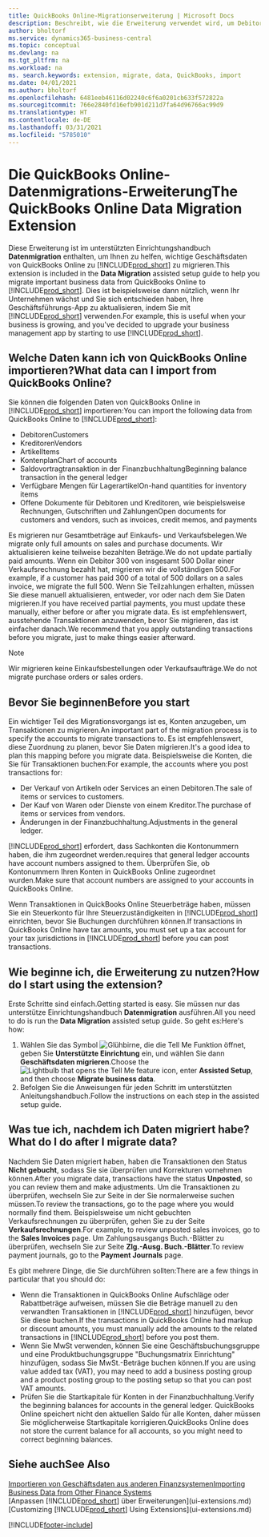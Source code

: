 ```yaml
---
title: QuickBooks Online-Migrationserweiterung | Microsoft Docs
description: Beschreibt, wie die Erweiterung verwendet wird, um Debitoren, Kreditoren, Artikel und Konten aus QuickBooks Online zu Business Central zu migrieren.
author: bholtorf
ms.service: dynamics365-business-central
ms.topic: conceptual
ms.devlang: na
ms.tgt_pltfrm: na
ms.workload: na
ms. search.keywords: extension, migrate, data, QuickBooks, import
ms.date: 04/01/2021
ms.author: bholtorf
ms.openlocfilehash: 6481eeb46116d02240c6f6a0201cb633f572822a
ms.sourcegitcommit: 766e2840fd16efb901d211d7fa64d96766ac99d9
ms.translationtype: HT
ms.contentlocale: de-DE
ms.lasthandoff: 03/31/2021
ms.locfileid: "5785010"
---
```

# <a name="the-quickbooks-online-data-migration-extension"></a><span data-ttu-id="a942c-103">Die QuickBooks Online-Datenmigrations-Erweiterung</span><span class="sxs-lookup"><span data-stu-id="a942c-103">The QuickBooks Online Data Migration Extension</span></span>

<span data-ttu-id="a942c-104">Diese Erweiterung ist im unterstützten Einrichtungshandbuch **Datenmigration** enthalten, um Ihnen zu helfen, wichtige Geschäftsdaten von QuickBooks Online zu [!INCLUDE[prod_short](includes/prod_short.md)] zu migrieren.</span><span class="sxs-lookup"><span data-stu-id="a942c-104">This extension is included in the **Data Migration** assisted setup guide to help you migrate important business data from QuickBooks Online to [!INCLUDE[prod_short](includes/prod_short.md)].</span></span> <span data-ttu-id="a942c-105">Dies ist beispielsweise dann nützlich, wenn Ihr Unternehmen wächst und Sie sich entschieden haben, Ihre Geschäftsführungs-App zu aktualisieren, indem Sie mit [!INCLUDE[prod_short](includes/prod_short.md)] verwenden.</span><span class="sxs-lookup"><span data-stu-id="a942c-105">For example, this is useful when your business is growing, and you've decided to upgrade your business management app by starting to use [!INCLUDE[prod_short](includes/prod_short.md)].</span></span>

## <a name="what-data-can-i-import-from-quickbooks-online"></a><span data-ttu-id="a942c-106">Welche Daten kann ich von QuickBooks Online importieren?</span><span class="sxs-lookup"><span data-stu-id="a942c-106">What data can I import from QuickBooks Online?</span></span>

<span data-ttu-id="a942c-107">Sie können die folgenden Daten von QuickBooks Online in [!INCLUDE[prod_short](includes/prod_short.md)] importieren:</span><span class="sxs-lookup"><span data-stu-id="a942c-107">You can import the following data from QuickBooks Online to [!INCLUDE[prod_short](includes/prod_short.md)]:</span></span>  

* <span data-ttu-id="a942c-108">Debitoren</span><span class="sxs-lookup"><span data-stu-id="a942c-108">Customers</span></span>
* <span data-ttu-id="a942c-109">Kreditoren</span><span class="sxs-lookup"><span data-stu-id="a942c-109">Vendors</span></span>
* <span data-ttu-id="a942c-110">Artikel</span><span class="sxs-lookup"><span data-stu-id="a942c-110">Items</span></span>
* <span data-ttu-id="a942c-111">Kontenplan</span><span class="sxs-lookup"><span data-stu-id="a942c-111">Chart of accounts</span></span>
* <span data-ttu-id="a942c-112">Saldovortragtransaktion in der Finanzbuchhaltung</span><span class="sxs-lookup"><span data-stu-id="a942c-112">Beginning balance transaction in the general ledger</span></span>
* <span data-ttu-id="a942c-113">Verfügbare Mengen für Lagerartikel</span><span class="sxs-lookup"><span data-stu-id="a942c-113">On-hand quantities for inventory items</span></span>
* <span data-ttu-id="a942c-114">Offene Dokumente für Debitoren und Kreditoren, wie beispielsweise Rechnungen, Gutschriften und Zahlungen</span><span class="sxs-lookup"><span data-stu-id="a942c-114">Open documents for customers and vendors, such as invoices, credit memos, and payments</span></span>

<span data-ttu-id="a942c-115">Es migrieren nur Gesamtbeträge auf Einkaufs- und Verkaufsbelegen.</span><span class="sxs-lookup"><span data-stu-id="a942c-115">We migrate only full amounts on sales and purchase documents.</span></span> <span data-ttu-id="a942c-116">Wir aktualisieren keine teilweise bezahlten Beträge.</span><span class="sxs-lookup"><span data-stu-id="a942c-116">We do not update partially paid amounts.</span></span> <span data-ttu-id="a942c-117">Wenn ein Debitor 300 von insgesamt 500 Dollar einer Verkaufsrechnung bezahlt hat, migrieren wir die vollständigen 500.</span><span class="sxs-lookup"><span data-stu-id="a942c-117">For example, if a customer has paid 300 of a total of 500 dollars on a sales invoice, we migrate the full 500.</span></span> <span data-ttu-id="a942c-118">Wenn Sie Teilzahlungen erhalten, müssen Sie diese manuell aktualisieren, entweder, vor oder nach dem Sie Daten migrieren.</span><span class="sxs-lookup"><span data-stu-id="a942c-118">If you have received partial payments, you must update these manually, either before or after you migrate data.</span></span> <span data-ttu-id="a942c-119">Es ist empfehlenswert, ausstehende Transaktionen anzuwenden, bevor Sie migrieren, das ist einfacher danach.</span><span class="sxs-lookup"><span data-stu-id="a942c-119">We recommend that you apply outstanding transactions before you migrate, just to make things easier afterward.</span></span>

> [!NOTE]  
> <span data-ttu-id="a942c-120">Wir migrieren keine Einkaufsbestellungen oder Verkaufsaufträge.</span><span class="sxs-lookup"><span data-stu-id="a942c-120">We do not migrate purchase orders or sales orders.</span></span>

## <a name="before-you-start"></a><span data-ttu-id="a942c-121">Bevor Sie beginnen</span><span class="sxs-lookup"><span data-stu-id="a942c-121">Before you start</span></span>

<span data-ttu-id="a942c-122">Ein wichtiger Teil des Migrationsvorgangs ist es, Konten anzugeben, um Transaktionen zu migrieren.</span><span class="sxs-lookup"><span data-stu-id="a942c-122">An important part of the migration process is to specify the accounts to migrate transactions to.</span></span> <span data-ttu-id="a942c-123">Es ist empfehlenswert, diese Zuordnung zu planen, bevor Sie Daten migrieren.</span><span class="sxs-lookup"><span data-stu-id="a942c-123">It's a good idea to plan this mapping before you migrate data.</span></span> <span data-ttu-id="a942c-124">Beispielsweise die Konten, die Sie für Transaktionen buchen:</span><span class="sxs-lookup"><span data-stu-id="a942c-124">For example, the accounts where you post transactions for:</span></span>  

* <span data-ttu-id="a942c-125">Der Verkauf von Artikeln oder Services an einen Debitoren.</span><span class="sxs-lookup"><span data-stu-id="a942c-125">The sale of items or services to customers.</span></span>
* <span data-ttu-id="a942c-126">Der Kauf von Waren oder Dienste von einem Kreditor.</span><span class="sxs-lookup"><span data-stu-id="a942c-126">The purchase of items or services from vendors.</span></span>  
* <span data-ttu-id="a942c-127">Änderungen in der Finanzbuchhaltung.</span><span class="sxs-lookup"><span data-stu-id="a942c-127">Adjustments in the general ledger.</span></span>  

[!INCLUDE[prod_short](includes/prod_short.md)] <span data-ttu-id="a942c-128">erfordert, dass Sachkonten die Kontonummern haben, die ihm zugeordnet werden.</span><span class="sxs-lookup"><span data-stu-id="a942c-128">requires that general ledger accounts have account numbers assigned to them.</span></span> <span data-ttu-id="a942c-129">Überprüfen Sie, ob Kontonummern Ihren Konten in QuickBooks Online zugeordnet wurden.</span><span class="sxs-lookup"><span data-stu-id="a942c-129">Make sure that account numbers are assigned to your accounts in QuickBooks Online.</span></span>

<span data-ttu-id="a942c-130">Wenn Transaktionen in QuickBooks Online Steuerbeträge haben, müssen Sie ein Steuerkonto für Ihre Steuerzuständigkeiten in [!INCLUDE[prod_short](includes/prod_short.md)] einrichten, bevor Sie Buchungen durchführen können.</span><span class="sxs-lookup"><span data-stu-id="a942c-130">If transactions in QuickBooks Online have tax amounts, you must set up a tax account for your tax jurisdictions in [!INCLUDE[prod_short](includes/prod_short.md)] before you can post transactions.</span></span>

## <a name="how-do-i-start-using-the-extension"></a><span data-ttu-id="a942c-131">Wie beginne ich, die Erweiterung zu nutzen?</span><span class="sxs-lookup"><span data-stu-id="a942c-131">How do I start using the extension?</span></span>

<span data-ttu-id="a942c-132">Erste Schritte sind einfach.</span><span class="sxs-lookup"><span data-stu-id="a942c-132">Getting started is easy.</span></span> <span data-ttu-id="a942c-133">Sie müssen nur das unterstütze Einrichtungshandbuch **Datenmigration** ausführen.</span><span class="sxs-lookup"><span data-stu-id="a942c-133">All you need to do is run the **Data Migration** assisted setup guide.</span></span> <span data-ttu-id="a942c-134">So geht es:</span><span class="sxs-lookup"><span data-stu-id="a942c-134">Here's how:</span></span>

1. <span data-ttu-id="a942c-135">Wählen Sie das Symbol ![Glühbirne, die die Tell Me Funktion öffnet](media/ui-search/search_small.png "Was möchten Sie tun?"), geben Sie **Unterstützte Einrichtung** ein, und wählen Sie dann **Geschäftsdaten migrieren**.</span><span class="sxs-lookup"><span data-stu-id="a942c-135">Choose the ![Lightbulb that opens the Tell Me feature](media/ui-search/search_small.png "Tell me what you want to do") icon, enter **Assisted Setup**, and then choose **Migrate business data**.</span></span>
2. <span data-ttu-id="a942c-136">Befolgen Sie die Anweisungen für jeden Schritt im unterstützten Anleitungshandbuch.</span><span class="sxs-lookup"><span data-stu-id="a942c-136">Follow the instructions on each step in the assisted setup guide.</span></span>

## <a name="what-do-i-do-after-i-migrate-data"></a><span data-ttu-id="a942c-137">Was tue ich, nachdem ich Daten migriert habe?</span><span class="sxs-lookup"><span data-stu-id="a942c-137">What do I do after I migrate data?</span></span>

<span data-ttu-id="a942c-138">Nachdem Sie Daten migriert haben, haben die Transaktionen den Status **Nicht gebucht**, sodass Sie sie überprüfen und Korrekturen vornehmen können.</span><span class="sxs-lookup"><span data-stu-id="a942c-138">After you migrate data, transactions have the status **Unposted**, so you can review them and make adjustments.</span></span> <span data-ttu-id="a942c-139">Um die Transaktionen zu überprüfen, wechseln Sie zur Seite in der Sie normalerweise suchen müssen.</span><span class="sxs-lookup"><span data-stu-id="a942c-139">To review the transactions, go to the page where you would normally find them.</span></span> <span data-ttu-id="a942c-140">Beispielsweise um nicht gebuchten Verkaufsrechnungen zu überprüfen, gehen Sie zu der Seite **Verkaufsrechnungen**.</span><span class="sxs-lookup"><span data-stu-id="a942c-140">For example, to review unposted sales invoices, go to the **Sales Invoices** page.</span></span> <span data-ttu-id="a942c-141">Um Zahlungsausgangs Buch.-Blätter zu überprüfen, wechseln Sie zur Seite **Zlg.-Ausg. Buch.-Blätter**.</span><span class="sxs-lookup"><span data-stu-id="a942c-141">To review payment journals, go to the **Payment Journals** page.</span></span>  

<span data-ttu-id="a942c-142">Es gibt mehrere Dinge, die Sie durchführen sollten:</span><span class="sxs-lookup"><span data-stu-id="a942c-142">There are a few things in particular that you should do:</span></span>

* <span data-ttu-id="a942c-143">Wenn die Transaktionen in QuickBooks Online Aufschläge oder Rabattbeträge aufweisen, müssen Sie die Beträge manuell zu den verwandten Transaktionen in [!INCLUDE[prod_short](includes/prod_short.md)] hinzufügen, bevor Sie diese buchen.</span><span class="sxs-lookup"><span data-stu-id="a942c-143">If the transactions in QuickBooks Online had markup or discount amounts, you must manually add the amounts to the related transactions in [!INCLUDE[prod_short](includes/prod_short.md)] before you post them.</span></span>
* <span data-ttu-id="a942c-144">Wenn Sie MwSt verwenden, können Sie eine Geschäftsbuchungsgruppe und eine Produktbuchungsgruppe "Buchungsmatrix Einrichtung" hinzufügen, sodass Sie MwSt.-Beträge buchen können.</span><span class="sxs-lookup"><span data-stu-id="a942c-144">If you are using value added tax (VAT), you may need to add a business posting group and a product posting group to the posting setup so that you can post VAT amounts.</span></span>
* <span data-ttu-id="a942c-145">Prüfen Sie die Startkapitale für Konten in der Finanzbuchhaltung.</span><span class="sxs-lookup"><span data-stu-id="a942c-145">Verify the beginning balances for accounts in the general ledger.</span></span> <span data-ttu-id="a942c-146">QuickBooks Online speichert nicht den aktuellen Saldo für alle Konten, daher müssen Sie möglicherweise Startkapitale korrigieren.</span><span class="sxs-lookup"><span data-stu-id="a942c-146">QuickBooks Online does not store the current balance for all accounts, so you might need to correct beginning balances.</span></span>

## <a name="see-also"></a><span data-ttu-id="a942c-147">Siehe auch</span><span class="sxs-lookup"><span data-stu-id="a942c-147">See Also</span></span>

[<span data-ttu-id="a942c-148">Importieren von Geschäftsdaten aus anderen Finanzsystemen</span><span class="sxs-lookup"><span data-stu-id="a942c-148">Importing Business Data from Other Finance Systems</span></span>](across-import-data-configuration-packages.md)  
<span data-ttu-id="a942c-149">[Anpassen [!INCLUDE[prod_short](includes/prod_short.md)] über Erweiterungen](ui-extensions.md)</span><span class="sxs-lookup"><span data-stu-id="a942c-149">[Customizing [!INCLUDE[prod_short](includes/prod_short.md)] Using Extensions](ui-extensions.md)</span></span>  


[!INCLUDE[footer-include](includes/footer-banner.md)]